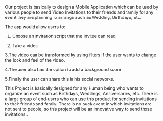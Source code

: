 Our project is basically to design a Mobile Application which can be used by various people to send Video Invitations to their friends and family for any event they are planning to arrange such as Wedding, Birthdays, etc. 


The app would allow users to:


1. Choose an invitation script that the invitee can read


2. Take a video


3.The video can be transformed by using filters if the user wants to change the look and feel of the video.


4.The user also has the option to add a background score


5.Finally the user can share this in his social networks.


This Project is basically designed for any Human being who wants to organize an event such as Birthdays, Weddings, Anniversaries, etc. There is a large group of end-users who can use this product for sending invitations to their friends and family. There is no such event in which invitations are not sent to people, so this project will be an innovative way to send those invitations..

